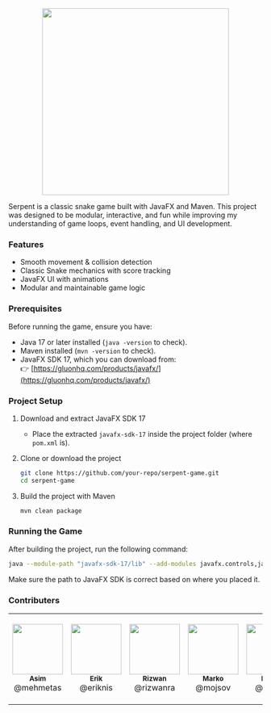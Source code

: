 <div align="center">
    <img src="https://github.com/user-attachments/assets/bd7d8c4a-4267-4107-922c-89979ba8e5c6" height="370px">
</div>

Serpent is a classic snake game built with JavaFX and Maven. This project was designed to be modular, interactive, and fun while improving my understanding of game loops, event handling, and UI development. 

### Features
- Smooth movement & collision detection
- Classic Snake mechanics with score tracking
- JavaFX UI with animations
- Modular and maintainable game logic

### Prerequisites
Before running the game, ensure you have:  
- Java 17 or later installed (`java -version` to check).  
- Maven installed (`mvn -version` to check).  
- JavaFX SDK 17, which you can download from:  
  👉 [https://gluonhq.com/products/javafx/](https://gluonhq.com/products/javafx/)

### Project Setup
1. Download and extract JavaFX SDK 17
   - Place the extracted `javafx-sdk-17` inside the project folder (where `pom.xml` is).  

2. Clone or download the project
   ```sh
   git clone https://github.com/your-repo/serpent-game.git
   cd serpent-game
   ```

3. Build the project with Maven
   ```sh
   mvn clean package
   ```
   
### Running the Game
After building the project, run the following command:
```sh
java --module-path "javafx-sdk-17/lib" --add-modules javafx.controls,javafx.fxml -jar target/serpent-game-1.0-SNAPSHOT.jar
```
Make sure the path to JavaFX SDK is correct based on where you placed it.

### Contributers
<table>
  <tr>
    <td align="center" style="height: 180px; text-align: center;">
      <img src="https://secure.gravatar.com/avatar/8ec9f21076f59c2e75e6a41a0f14361de5725da8c4440feb792b33da8d010f03?s=384&d=identicon" width="100px;"/>
      <br/><sub><b>Asim</b></sub><br>@mehmetas
    </td>
    <td align="center" style="height: 180px; text-align: center;">
      <img src="https://secure.gravatar.com/avatar/ecab705c9ae5eb55f9d0f6573475184e7865f7efdf2c80e782a1e06ba27088b8?s=48&d=identicon" width="100px;"/>
      <br/><sub><b>Erik</b></sub><br>@eriknis
    </td>
    <td align="center" style="height: 180px; text-align: center;">
      <img src="https://secure.gravatar.com/avatar/d9399696f23a96d7eb2cf9e527b8a4897526f4d93aea9ee32c8a6f70fa29af36?s=384&d=identicon" width="100px;"/>
      <br/><sub><b>Rizwan</b></sub><br>@rizwanra
    </td>
    <td align="center" style="height: 180px; text-align: center;">
      <img src="https://secure.gravatar.com/avatar/3271ba4e481b7c393b650b96a17344d0?s=800&d=identicon" width="100px;"/>
      <br/><sub><b>Marko</b></sub><br>@mojsov
    </td>
    <td align="center" style="height: 180px; text-align: center;">
      <img src="https://secure.gravatar.com/avatar/3056b6827d3d959ea87306c4d2dd0c6a?s=800&d=identicon" width="100px;"/>
      <br/><sub><b>Daniel</b></sub><br>@heuvel
    </td>
  </tr>
</table>
